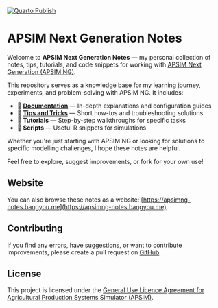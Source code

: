[![Quarto Publish](https://github.com/byzheng/apsimng-notes/actions/workflows/publish.yml/badge.svg)](https://github.com/byzheng/apsimng-notes/actions/workflows/publish.yml)



# APSIM Next Generation Notes

Welcome to **APSIM Next Generation Notes** — my personal collection of notes, tips, tutorials, and code snippets for working with [APSIM Next Generation (APSIM NG)](https://www.apsim.info/apsim-next-generation/).

This repository serves as a knowledge base for my learning journey, experiments, and problem-solving with APSIM NG. It includes:

- 📘 **[Documentation](docs/index.qmd)** — In-depth explanations and configuration guides
- 🌾 **[Tips and Tricks](tips/index.qmd)** — Short how-tos and troubleshooting solutions
- 🧪 **Tutorials** — Step-by-step walkthroughs for specific tasks
- 🔧 **Scripts** — Useful R snippets for simulations

Whether you're just starting with APSIM NG or looking for solutions to specific modelling challenges, I hope these notes are helpful.

Feel free to explore, suggest improvements, or fork for your own use!

## Website

You can also browse these notes as a website: [https://apsimng-notes.bangyou.me](https://apsimng-notes.bangyou.me)

## Contributing

If you find any errors, have suggestions, or want to contribute improvements, please create a pull request on [GitHub](https://github.com/byzheng/apsimng-notes).

## License

This project is licensed under the [General Use Licence Agreement for Agricultural Production Systems Simulator (APSIM)](https://github.com/APSIMInitiative/ApsimX/blob/master/LICENSE.md).


